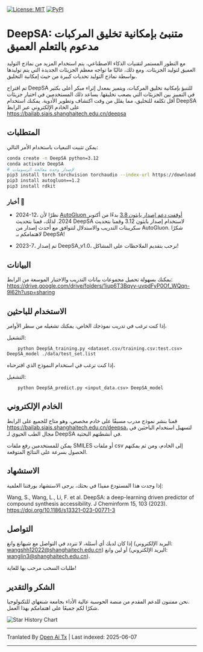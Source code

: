 [![License: MIT](https://img.shields.io/badge/License-MIT-yellow)](https://github.com/Shihang-Wang-58/DeepSA)
[![PyPI](https://img.shields.io/badge/PyPI-cyan)](https://pypi.org/project/deepsa)

# DeepSA: متنبئ بإمكانية تخليق المركبات مدعوم بالتعلم العميق

مع التطور المستمر لتقنيات الذكاء الاصطناعي، يتم استخدام المزيد من نماذج التوليد العميق لتوليد الجزيئات. ومع ذلك، غالبًا ما تواجه معظم الجزيئات الجديدة التي يتم توليدها بواسطة نماذج التوليد تحديات كبيرة من حيث إمكانية التخليق.

تم اقتراح DeepSA للتنبؤ بإمكانية تخليق المركبات، ويتميز بمعدل إثراء مبكر أعلى بكثير في التمييز بين الجزيئات التي يصعب تخليقها. يساعد ذلك المستخدمين في اختيار جزيئات أقل تكلفة للتخليق، مما يقلل من وقت اكتشاف وتطوير الأدوية. يمكنك استخدام DeepSA على الخادم الإلكتروني عبر الرابط https://bailab.siais.shanghaitech.edu.cn/deepsa<br/>

## المتطلبات
يمكن تثبيت التبعيات باستخدام الأمر التالي:
```bash
conda create -n DeepSA python=3.12
conda activate DeepSA
# لإصدار وحدة معالجة الرسومات
pip3 install torch torchvision torchaudio --index-url https://download.pytorch.org/whl/cu118
pip3 install autogluon==1.2
pip3 install rdkit
```
### أخبار 🔔 

* 2024-12، نظرًا لأن [AutoGluon أوقفت دعم إصدار بايثون 3.8](https://github.com/autogluon/autogluon/pull/4512) بدءًا من أكتوبر 2024. لذلك، قمنا بتحديث DeepSA لاستخدام إصدار بايثون 3.12 وقمنا بتحديث سكريبتات التدريب والاستدلال لتتوافق مع أحدث إصدار من AutoGluon. شكرًا لاهتمامكم بـ DeepSA!

* 2023-7، تم إصدار DeepSA_v1.0، نرحب بتقديم الملاحظات على المشاكل!

## البيانات
يمكنك بسهولة تحميل مجموعات بيانات التدريب والاختبار الموسعة من الرابط: https://drive.google.com/drive/folders/1iup6T3Bqyy-uvpdFyP0Of_WQqn-9l62h?usp=sharing
## الاستخدام للباحثين
إذا كنت ترغب في تدريب نموذجك الخاص، يمكنك تشغيله من سطر الأوامر،

التشغيل:
```
    python DeepSA_training.py <dataset.csv/training.csv:test.csv> DeepSA_model ./data/test_set.list
```
إذا كنت ترغب في استخدام النموذج الذي اقترحناه،

التشغيل:
```
    python DeepSA_predict.py <input_data.csv> DeepSA_model
```

## الخادم الإلكتروني

قمنا بنشر نموذج مدرب مسبقًا على خادم مخصص، وهو متاح للجميع على الرابط https://bailab.siais.shanghaitech.edu.cn/deepsa، لتسهيل استخدام الباحثين في مجال الطب الحيوي لـ DeepSA في أنشطتهم البحثية.

يمكن للمستخدمين رفع ملفات SMILES أو ملفات csv إلى الخادم، ومن ثم يمكنهم الحصول بسرعة على النتائج المتوقعة.

## <span id="citelink">الاستشهاد</span>
إذا وجدت هذا المستودع مفيدًا في بحثك، يرجى الاستشهاد بورقتنا العلمية:

Wang, S., Wang, L., Li, F. et al. DeepSA: a deep-learning driven predictor of compound synthesis accessibility. J Cheminform 15, 103 (2023). https://doi.org/10.1186/s13321-023-00771-3

## التواصل
إذا كان لديك أي أسئلة، لا تتردد في التواصل مع شيهانغ وانغ (البريد الإلكتروني: wangshh12022@shanghaitech.edu.cn) أو لين وانغ (البريد الإلكتروني: wanglin3@shanghaitech.edu.cn).

طلبات السحب مرحب بها للغاية!

## الشكر والتقدير
نحن ممتنون للدعم المقدم من منصة الحوسبة عالية الأداء بجامعة شنغهاي للتكنولوجيا.<br/>
شكرًا لكم جميعًا على اهتمامكم بهذا العمل.

![Star History Chart](https://api.star-history.com/svg?repos=Shihang-Wang-58/DeepSA&type=Date)

---

Tranlated By [Open Ai Tx](https://github.com/OpenAiTx/OpenAiTx) | Last indexed: 2025-06-07

---
